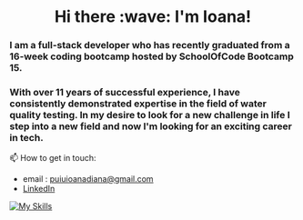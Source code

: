 <h1 align="center"> Hi there :wave: I'm Ioana!</h1>
<h3>I am a full-stack developer who has recently graduated from a 16-week coding bootcamp hosted by SchoolOfCode Bootcamp 15.</h3>
<h3>With over 11 years of successful experience, I have consistently demonstrated expertise in the field of water quality testing. In my desire to look for a new challenge in life I step into a new field and now I'm looking for an exciting career in tech.</h3>
<div align="center">
 </div>

 
 :mailbox: How to get in touch:
   - email : puiuioanadiana@gmail.com
   - [LinkedIn](https://www.linkedin.com/in/puiuioanadiana/)


[![My Skills](https://skillicons.dev/icons?i=js,html,css,ts,react,nextjs,firebase,tailwind)](https://skillicons.dev)
